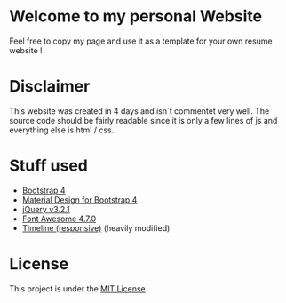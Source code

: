 # Welcome to my personal Website

Feel free to copy my page and use it as a template for your own resume website !

# Disclaimer

This website was created in 4 days and isn´t commentet very well. The source code should be fairly readable since it is only a few lines of js and everything else is html / css.

#  Stuff used

* [Bootstrap 4](https://v4-alpha.getbootstrap.com/)
* [Material Design for Bootstrap 4](https://mdbootstrap.com/)
* [jQuery v3.2.1](https://jquery.com/)
* [Font Awesome 4.7.0](http://fontawesome.io/)
* [Timeline (responsive)](https://bootsnipp.com/snippets/featured/timeline-responsive) (heavily modified)

# License

This project is under the [MIT License](https://github.com/BitPhinix/BitPhinix.GitHub.io/blob/master/LICENSE)
